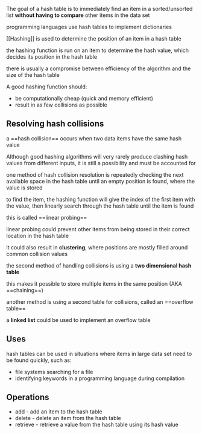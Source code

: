 The goal of a hash table is to immediately find an item in a sorted/unsorted list **without having to compare** other items in the data set

programming languages use hash tables to implement dictionaries

[[Hashing]] is used to determine the position of an item in a hash table

the hashing function is run on an item to determine the hash value, which decides its position in the hash table

there is usually a compromise between efficiency of the algorithm and the size of the hash table

A good hashing function should:
- be computationally cheap (quick and memory efficient)
- result in as few collisions as possible

## Resolving hash collisions

a ==hash collision== occurs when two data items have the same hash value

Although good hashing algorithms will very rarely produce clashing hash values from different inputs, it is still a possibility and must be accounted for

one method of hash collision resolution is repeatedly checking the next available space in the hash table until an empty position is found, where the value is stored

to find the item, the hashing function will give the index of the first item with the value, then linearly search through the hash table until the item is found

this is called ==linear probing==

linear probing could prevent other items from being stored in their correct location in the hash table

it could also result in **clustering**, where positions are mostly filled around common collision values

the second method of handling collisions is using a **two dimensional hash table**

this makes it possible to store multiple items in the same position (AKA ==chaining==)

another method is using a second table for collisions, called an ==overflow table==

a **linked list** could be used to implement an overflow table

## Uses

hash tables can be used in situations where items in large data set need to be found quickly, such as:
- file systems searching for a file
- identifying keywords in a programming language during compilation

## Operations

- add - add an item to the hash table
- delete - delete an item from the hash table
- retrieve - retrieve a value from the hash table using its hash value
